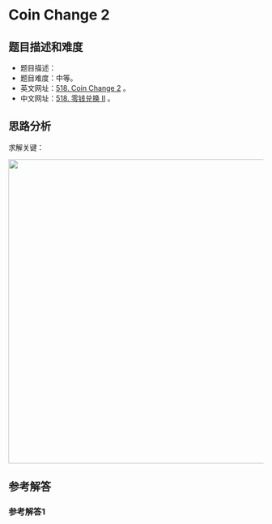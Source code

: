 # Coin Change 2

## 题目描述和难度
+ 题目描述：
+ 题目难度：中等。
+ 英文网址：[518. Coin Change 2](https://leetcode.com/problems/coin-change-2/description/)  。
+ 中文网址：[518. 零钱兑换 II](https://leetcode-cn.com/problems/coin-change-2/description/)  。
## 思路分析
求解关键：

<img src="https://liweiwei1419.github.io/images/leetcode-solution/" width="600">

## 参考解答
### 参考解答1

```java

```